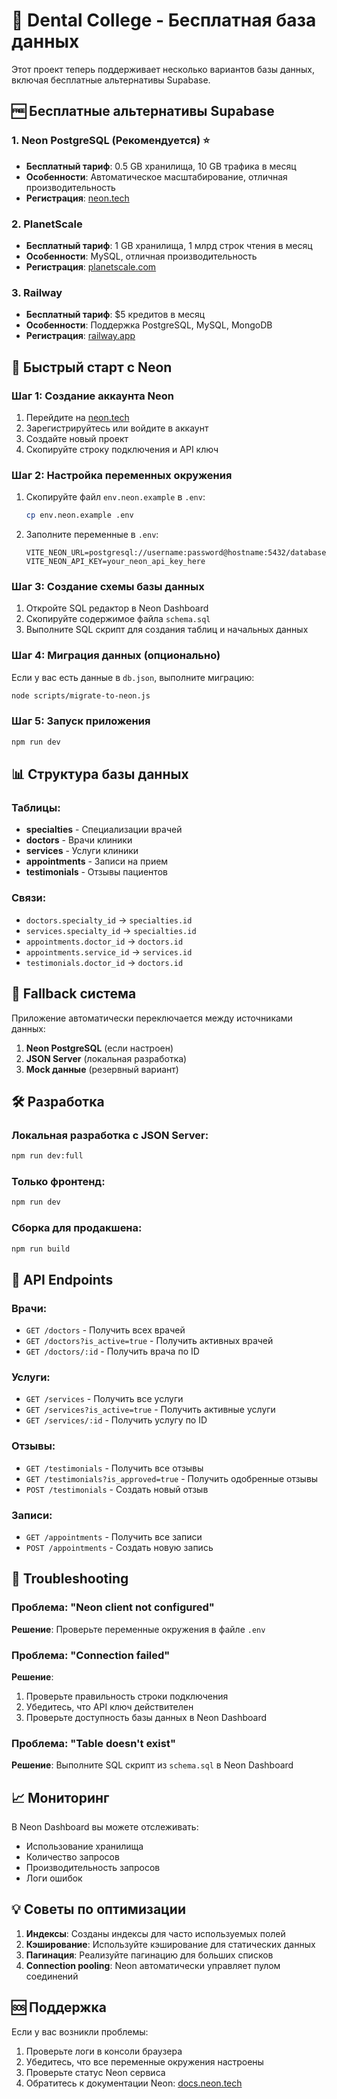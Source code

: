 # 🦷 Dental College - Бесплатная база данных

Этот проект теперь поддерживает несколько вариантов базы данных, включая бесплатные альтернативы Supabase.

## 🆓 Бесплатные альтернативы Supabase

### 1. Neon PostgreSQL (Рекомендуется) ⭐
- **Бесплатный тариф**: 0.5 GB хранилища, 10 GB трафика в месяц
- **Особенности**: Автоматическое масштабирование, отличная производительность
- **Регистрация**: [neon.tech](https://neon.tech)

### 2. PlanetScale
- **Бесплатный тариф**: 1 GB хранилища, 1 млрд строк чтения в месяц
- **Особенности**: MySQL, отличная производительность
- **Регистрация**: [planetscale.com](https://planetscale.com)

### 3. Railway
- **Бесплатный тариф**: $5 кредитов в месяц
- **Особенности**: Поддержка PostgreSQL, MySQL, MongoDB
- **Регистрация**: [railway.app](https://railway.app)

## 🚀 Быстрый старт с Neon

### Шаг 1: Создание аккаунта Neon
1. Перейдите на [neon.tech](https://neon.tech)
2. Зарегистрируйтесь или войдите в аккаунт
3. Создайте новый проект
4. Скопируйте строку подключения и API ключ

### Шаг 2: Настройка переменных окружения
1. Скопируйте файл `env.neon.example` в `.env`:
   ```bash
   cp env.neon.example .env
   ```

2. Заполните переменные в `.env`:
   ```env
   VITE_NEON_URL=postgresql://username:password@hostname:5432/database_name
   VITE_NEON_API_KEY=your_neon_api_key_here
   ```

### Шаг 3: Создание схемы базы данных
1. Откройте SQL редактор в Neon Dashboard
2. Скопируйте содержимое файла `schema.sql`
3. Выполните SQL скрипт для создания таблиц и начальных данных

### Шаг 4: Миграция данных (опционально)
Если у вас есть данные в `db.json`, выполните миграцию:
```bash
node scripts/migrate-to-neon.js
```

### Шаг 5: Запуск приложения
```bash
npm run dev
```

## 📊 Структура базы данных

### Таблицы:
- **specialties** - Специализации врачей
- **doctors** - Врачи клиники
- **services** - Услуги клиники
- **appointments** - Записи на прием
- **testimonials** - Отзывы пациентов

### Связи:
- `doctors.specialty_id` → `specialties.id`
- `services.specialty_id` → `specialties.id`
- `appointments.doctor_id` → `doctors.id`
- `appointments.service_id` → `services.id`
- `testimonials.doctor_id` → `doctors.id`

## 🔄 Fallback система

Приложение автоматически переключается между источниками данных:

1. **Neon PostgreSQL** (если настроен)
2. **JSON Server** (локальная разработка)
3. **Mock данные** (резервный вариант)

## 🛠️ Разработка

### Локальная разработка с JSON Server:
```bash
npm run dev:full
```

### Только фронтенд:
```bash
npm run dev
```

### Сборка для продакшена:
```bash
npm run build
```

## 📝 API Endpoints

### Врачи:
- `GET /doctors` - Получить всех врачей
- `GET /doctors?is_active=true` - Получить активных врачей
- `GET /doctors/:id` - Получить врача по ID

### Услуги:
- `GET /services` - Получить все услуги
- `GET /services?is_active=true` - Получить активные услуги
- `GET /services/:id` - Получить услугу по ID

### Отзывы:
- `GET /testimonials` - Получить все отзывы
- `GET /testimonials?is_approved=true` - Получить одобренные отзывы
- `POST /testimonials` - Создать новый отзыв

### Записи:
- `GET /appointments` - Получить все записи
- `POST /appointments` - Создать новую запись

## 🔧 Troubleshooting

### Проблема: "Neon client not configured"
**Решение**: Проверьте переменные окружения в файле `.env`

### Проблема: "Connection failed"
**Решение**: 
1. Проверьте правильность строки подключения
2. Убедитесь, что API ключ действителен
3. Проверьте доступность базы данных в Neon Dashboard

### Проблема: "Table doesn't exist"
**Решение**: Выполните SQL скрипт из `schema.sql` в Neon Dashboard

## 📈 Мониторинг

В Neon Dashboard вы можете отслеживать:
- Использование хранилища
- Количество запросов
- Производительность запросов
- Логи ошибок

## 💡 Советы по оптимизации

1. **Индексы**: Созданы индексы для часто используемых полей
2. **Кэширование**: Используйте кэширование для статических данных
3. **Пагинация**: Реализуйте пагинацию для больших списков
4. **Connection pooling**: Neon автоматически управляет пулом соединений

## 🆘 Поддержка

Если у вас возникли проблемы:
1. Проверьте логи в консоли браузера
2. Убедитесь, что все переменные окружения настроены
3. Проверьте статус Neon сервиса
4. Обратитесь к документации Neon: [docs.neon.tech](https://docs.neon.tech)

